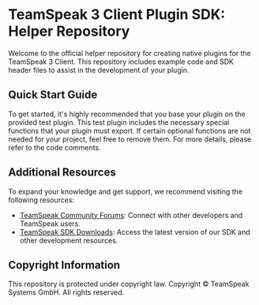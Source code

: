 # TeamSpeak 3 Client Plugin SDK: Helper Repository

Welcome to the official helper repository for creating native plugins for the TeamSpeak 3 Client. This repository includes example code and SDK header files to assist in the development of your plugin.

## Quick Start Guide

To get started, it's highly recommended that you base your plugin on the provided test plugin. This test plugin includes the necessary special functions that your plugin must export. If certain optional functions are not needed for your project, feel free to remove them. For more details, please refer to the code comments.

## Additional Resources

To expand your knowledge and get support, we recommend visiting the following resources:

- [TeamSpeak Community Forums](https://community.teamspeak.com): Connect with other developers and TeamSpeak users.
- [TeamSpeak SDK Downloads](https://www.teamspeak.com/downloads#sdk): Access the latest version of our SDK and other development resources.

## Copyright Information

This repository is protected under copyright law. Copyright &copy; TeamSpeak Systems GmbH. All rights reserved.
